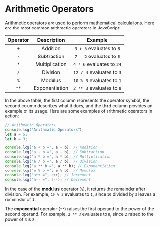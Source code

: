 # Arithmetic Operators
Arithmetic operators are used to perform mathematical calculations. Here are the most common arithmetic operators in JavaScript:

| **Operator** | **Description** | **Example**           |
|:--------------:|:-----------------:|:------------------------:|
| `+`            | Addition        | `3 + 5` evaluates to `8`   |
| `-`            | Subtraction     | `7 - 2` evaluates to `5`  |
| `*`            | Multiplication  | `4 * 6` evaluates to `24`  |
| `/`            | Division        | `12 / 4` evaluates to `3`  |
| `%`            | Modulus         | `10 % 3` evaluates to `1`  |
| `**`           | Exponentiation  | `2 ** 3` evaluates to `8`  | 

In the above table, the first column represents the operator symbol, the second column describes what it does, and the third column provides an example of its usage. Here are some examples of arithmetic operators in action:

```js
// Arithmatic Operators
console.log("Arithmatic Operators");
let a = 5;
let b = 3;

console.log("a + b =", a + b); // Addition
console.log("a - b =", a - b); // Subtraction
console.log("a * b =", a * b); // Multiplication
console.log("a / b =", a / b); // Division
console.log("a ** b =", a ** b); // Exponentiation
console.log("a % b =", a % b); // Modulus
console.log("a++ =", a++); // Increment
console.log("a-- =", a--); // Decrement
```


In the case of the **modulus** operator (`%`), it returns the remainder after division. For example, `10 % 3` evaluates to `1`, since `10` divided by `3` leaves a remainder of `1`.

The **exponential** operator (`**`) raises the first operand to the power of the second operand. For example, `2 ** 3` evaluates to `8`, since `2` raised to the power of `3` is `8`.
